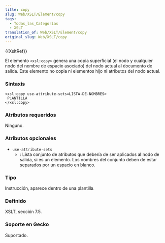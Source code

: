 ```yaml
---
title: copy
slug: Web/XSLT/Element/copy
tags:
  - Todas_las_Categorías
  - XSLT
translation_of: Web/XSLT/Element/copy
original_slug: Web/XSLT/copy
---
```

{{XsltRef}}

El elemento `<xsl:copy>` genera una copia superficial (el nodo y cualquier nodo del nombre de espacio asociado) del nodo actual al documento de salida. Este elemento no copia ni elementos hijo ni atributos del nodo actual.

### Sintaxis

    <xsl:copy use-attribute-sets=LISTA-DE-NOMBRES>
     PLANTILLA
    </xsl:copy>

### Atributos requeridos

Ninguno.

### Atributos opcionales

- `use-attribute-sets`
  - : Lista conjunto de atributos que debería de ser aplicados al nodo de salida, si es un elemento. Los nombres del conjunto deben de estar separados por un espacio en blanco.

### Tipo

Instrucción, aparece dentro de una plantilla.

### Definido

XSLT, sección 7.5.

### Soporte en Gecko

Suportado.

